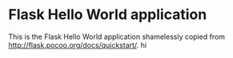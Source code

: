 Flask Hello World application
=============================

This is the Flask Hello World application shamelessly copied from
http://flask.pocoo.org/docs/quickstart/. hi
